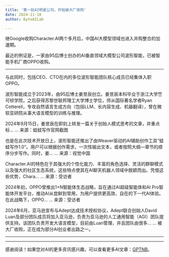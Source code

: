 ```yaml
---
title: '第一批AI明星公司，开始被大厂收购'
date: 2024-11-10
author: ByteAILab

---
```


继Google收购Character.AI两个多月后，中国AI大模型领域也进入并购整合的加速期。

最近的例证是，一家由95后博士创办的AI垂直领域大模型公司波形智能，已被智能手机厂商OPPO收购。

---
与此同时，包括CEO、CTO在内的多位波形智能团队核心成员已经集体入职OPPO。

波形智能成立于2023年，由95后博士姜昱辰创立。姜昱辰本科毕业于浙江大学竺可桢学院，之后获得苏黎世联邦理工大学博士学位，师从国际著名学者Ryan Cotterell，专攻自然语言生成方向（包括LLM、长内容生成、机器翻译），曾在微软亚研院从事大语言模型的训练与推理。

2024年9月15日，姜昱辰在即刻上转发一篇关于创始人模式思考的文章，并重点标...
...
来源：蛙蛙写作官网截图

也是在此次技术开放日上，波形智能还推出了由Weaver驱动的AI辅助创作工具“蛙蛙写作1.0”。用户可以根据创作需求，一次性输出文本，或者按照大纲—章节的顺序分步写作。同时，姜...
...
来源：视觉中国

Character.AI的特色在于其强大的个性化能力、丰富的角色选择、灵活的群聊模式以及强大的社区生态系统，这些特点使其在AI聊天机器人领域中脱颖而出。凭借这些优势，Chara...
...
来源：受访者

2024年初，OPPO曾推出1+N智能体生态战略，旨在通过AI超级智能体和AI Pro智能体开发平台，推动AI从尝鲜到常用，为用户提供更高效、自在的下一代AI体验。在此战略下，OPPO...
...
来源：受访者

2024年6月，亚马逊宣布与Adept达成技术授权协议，Adept联合创始人David Luan及部分团队成员将加入亚马逊，负责为亚马逊的人工通用智能（AGI）团队提供支持。该团队负责开发大语言模型，目前由Luan管理，并且团队由很多...
...
被大厂收购，正在成为部分AI创业者出路之一。

---
---
感谢阅读！如果您对AI的更多资讯感兴趣，可以查看更多AI文章：[GPTNB](https://gptnb.com)。